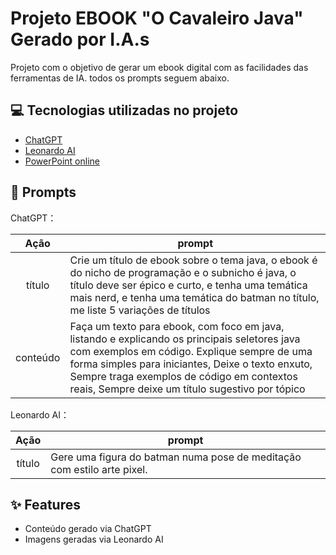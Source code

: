 # Projeto EBOOK "O Cavaleiro Java" Gerado por I.A.s


 Projeto com o objetivo de gerar um ebook digital com as facilidades das ferramentas de IA. todos os prompts
seguem abaixo.
## 💻 Tecnologias utilizadas no projeto

- [ChatGPT](https://chat.openai.com/) 
- [Leonardo AI](https://leonardo.ai/)
- [PowerPoint online](https://www.office.com/launch/PowerPoint/)

## 🧠 Prompts


ChatGPT：

|   Ação   | prompt                                                                                                                                                                                                                                                                         |
| :------: | ------------------------------------------------------------------------------------------------------------------------------------------------------------------------------------------------------------------------------------------------------------------------------ |
|  título  | Crie um título de ebook sobre o tema java, o ebook é do nicho de programação e o subnicho é java, o título deve ser épico e curto, e tenha uma temática mais nerd, e tenha uma temática do batman no título, me liste 5 variações de títulos                                                        |
| conteúdo | Faça um texto para ebook, com foco em java, listando e explicando os principais seletores java com exemplos em código. Explique sempre de uma forma simples para iniciantes, Deixe o texto enxuto, Sempre traga exemplos de código em contextos reais, Sempre deixe um título sugestivo por tópico |


Leonardo AI：

|  Ação  | prompt                                                                                 |
| :----: | -------------------------------------------------------------------------------------- |
| título | Gere uma figura do batman numa pose de meditação com estilo arte pixel. |

## ✨ Features

- Conteúdo gerado via ChatGPT
- Imagens geradas via Leonardo AI
